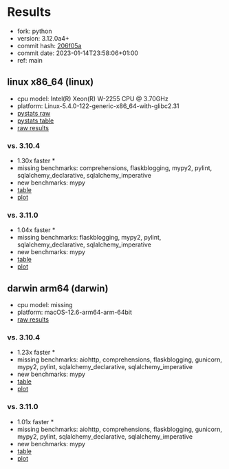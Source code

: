 # Results

- fork: python
- version: 3.12.0a4+
- commit hash: [206f05a](https://github.com/python/cpython/commit/206f05a)
- commit date: 2023-01-14T23:58:06+01:00
- ref: main

## linux x86_64 (linux)

- cpu model: Intel(R) Xeon(R) W-2255 CPU @ 3.70GHz
- platform: Linux-5.4.0-122-generic-x86_64-with-glibc2.31
- [pystats raw](bm-20230114-linux-x86_64-python-main-3.12.0a4%2B-206f05a-pystats.json)
- [pystats table](bm-20230114-linux-x86_64-python-main-3.12.0a4%2B-206f05a-pystats.md)
- [raw results](bm-20230114-linux-x86_64-python-main-3.12.0a4%2B-206f05a.json)

### vs. 3.10.4

- 1.30x faster \*
- missing benchmarks: comprehensions, flaskblogging, mypy2, pylint, sqlalchemy_declarative, sqlalchemy_imperative
- new benchmarks: mypy
- [table](bm-20230114-linux-x86_64-python-main-3.12.0a4%2B-206f05a-vs-3.10.4.md)
- [plot](bm-20230114-linux-x86_64-python-main-3.12.0a4%2B-206f05a-vs-3.10.4.png)

### vs. 3.11.0

- 1.04x faster \*
- missing benchmarks: flaskblogging, mypy2, pylint, sqlalchemy_declarative, sqlalchemy_imperative
- new benchmarks: mypy
- [table](bm-20230114-linux-x86_64-python-main-3.12.0a4%2B-206f05a-vs-3.11.0.md)
- [plot](bm-20230114-linux-x86_64-python-main-3.12.0a4%2B-206f05a-vs-3.11.0.png)

## darwin arm64 (darwin)

- cpu model: missing
- platform: macOS-12.6-arm64-arm-64bit
- [raw results](bm-20230114-darwin-arm64-python-main-3.12.0a4%2B-206f05a.json)

### vs. 3.10.4

- 1.23x faster \*
- missing benchmarks: aiohttp, comprehensions, flaskblogging, gunicorn, mypy2, pylint, sqlalchemy_declarative, sqlalchemy_imperative
- new benchmarks: mypy
- [table](bm-20230114-darwin-arm64-python-main-3.12.0a4%2B-206f05a-vs-3.10.4.md)
- [plot](bm-20230114-darwin-arm64-python-main-3.12.0a4%2B-206f05a-vs-3.10.4.png)

### vs. 3.11.0

- 1.01x faster \*
- missing benchmarks: aiohttp, comprehensions, flaskblogging, gunicorn, mypy2, pylint, sqlalchemy_declarative, sqlalchemy_imperative
- new benchmarks: mypy
- [table](bm-20230114-darwin-arm64-python-main-3.12.0a4%2B-206f05a-vs-3.11.0.md)
- [plot](bm-20230114-darwin-arm64-python-main-3.12.0a4%2B-206f05a-vs-3.11.0.png)

